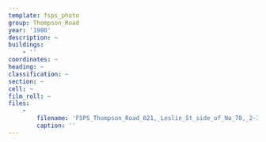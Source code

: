 ```yaml
---
template: fsps_photo
group: Thompson_Road
year: '1980'
description: ~
buildings:
    - ''
coordinates: ~
heading: ~
classification: ~
section: ~
cell: ~
film_roll: ~
files:
    -
        filename: 'FSPS_Thompson_Road_021,_Leslie_St_side_of_No_70,_2-3-B,_1980.png'
        caption: ''
---
```

